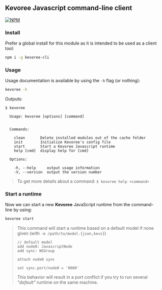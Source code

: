## Kevoree Javascript command-line client
[![NPM](https://nodei.co/npm/kevoree-cli.png)](https://nodei.co/npm/kevoree-cli/)

### Install
Prefer a global install for this module as it is intended to be used as a client tool:
```sh
npm i -g kevoree-cli
```

### Usage
Usage documentation is available by using the `-h` flag (or nothing):
```sh
kevoree -h
```
Outputs:
```
$ kevoree

  Usage: kevoree [options] [command]


  Commands:

    clean       Delete installed modules out of the cache folder
    init        Initialize Kevoree's config file
    start       Start a Kevoree Javascript runtime
    help [cmd]  display help for [cmd]

  Options:

    -h, --help     output usage information
    -V, --version  output the version number
```

> To get more details about a command: `$ kevoree help <command>`

### Start a runtime
Now we can start a new **Kevoree** JavaScript runtime from the command-line by using:
```sh
kevoree start
```

> This command will start a runtime based on a default model if none given (with `-m /path/to/model.{json,kevs}`)  
> ```
> // default model
> add node0: JavascriptNode
> add sync: WSGroup
>
> attach node0 sync
>
> set sync.port/node0 = '9000'
> ```
> This behavior will result in a port conflict if you try to run several *"default"* runtime on the same machine.
